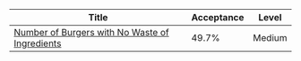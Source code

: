 | Title                                                                                                                          | Acceptance   | Level   |
|--------------------------------------------------------------------------------------------------------------------------------|--------------|---------|
| [Number of Burgers with No Waste of Ingredients](https://leetcode.com/problems/number-of-burgers-with-no-waste-of-ingredients) | 49.7%        | Medium  |